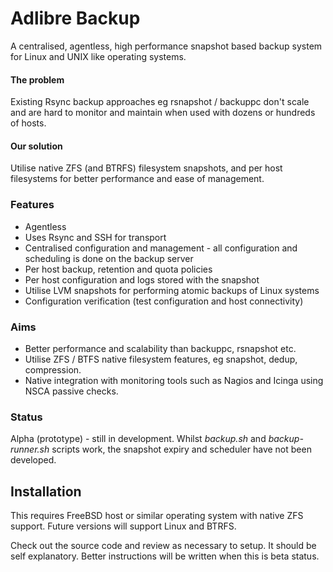 # Adlibre Backup

A centralised, agentless, high performance snapshot based backup system for Linux and UNIX like operating systems.

#### The problem

Existing Rsync backup approaches eg rsnapshot / backuppc don't scale and are hard to monitor and maintain when used with dozens or hundreds of hosts.

#### Our solution

Utilise native ZFS (and BTRFS) filesystem snapshots, and per host filesystems for better performance and ease of management.

###  Features

* Agentless
* Uses Rsync and SSH for transport
* Centralised configuration and management - all configuration and scheduling is done on the backup server
* Per host backup, retention and quota policies
* Per host configuration and logs stored with the snapshot
* Utilise LVM snapshots for performing atomic backups of Linux systems
* Configuration verification (test configuration and host connectivity)

### Aims

* Better performance and scalability than backuppc, rsnapshot etc.
* Utilise ZFS / BTFS native filesystem features, eg snapshot, dedup, compression.
* Native integration with monitoring tools such as Nagios and Icinga using NSCA passive checks.

### Status

Alpha (prototype) - still in development. Whilst _backup.sh_ and _backup-runner.sh_ scripts work, the snapshot expiry and scheduler have not been developed.

## Installation

This requires FreeBSD host or similar operating system with native ZFS support. Future versions will support Linux and BTRFS.

Check out the source code and review as necessary to setup. It should be self explanatory. Better instructions will be written when this is beta status. 
